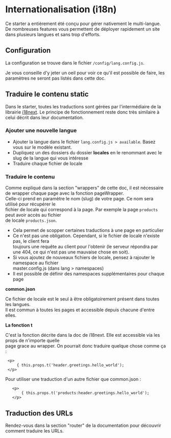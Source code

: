 # Internationalisation (i18n)

Ce starter a entièrement été conçu pour gérer nativement le multi-langue. De nombreuses features vous permettent de déployer rapidement un site dans plusieurs langues et sans trop d'efforts.

## Configuration

La configuration se trouve dans le fichier `/config/lang.config.js`.

Je vous conseille d'y jeter un oeil pour voir ce qu'il est possible de faire, les paramètres ne seront pas listés dans cette doc.


## Traduire le contenu static  
  
Dans le starter, toutes les traductions sont gérées par l'intermédiaire de la   
librairie [i18next](https://www.i18next.com/). Le principe de fonctionnement reste donc  très similaire à celui décrit dans leur documentation.  
  
  
### Ajouter une nouvelle langue  
  
- Ajouter la langue dans le fichier `lang.config.js > available`. Basez vous sur le modèle existant.  
- Dupliquez un des dossiers du dossier **locales** en le renommant avec le slug de la langue qui vous intéresse  
- Traduire chaque fichier de locale   
  
### Traduire le contenu  
  
Comme expliqué dans la section "wrappers" de cette doc, il est nécessaire de wrapper chaque page avec la fonction pageWrapper.  
Celle-ci prend en paramètre le nom (slug) de votre page. Ce nom sera utilisé pour récupérer le   
fichier de locale qui correspond à la page. Par exemple la page `products` peut avoir accès au fichier   
de locale `products.json`.  
  
- Cela permet de scopper certaines traductions à une page en particulier  
- Ce n'est pas une obligation. Cependant, si le fichier de locale n'existe pas, le client fera   
toujours une requête au client pour l'obtenir (le serveur répondra par une 404, ce qui n'est pas une mauvaise chose en soit).   
- Si vous ajoutez de nouveaux fichiers de locale, pensez à rajouter le namespace au fichier  
master.config.js (dans lang > namespaces) 
- Il est possible de définir des namespaces supplémentaires pour chaque page
  
**common.json**  
  
Ce fichier de locale est le seul à être obligatoirement présent dans toutes les langues.  
Il est commun à toutes les pages et accessible depuis chacune d'entre elles.  
  
**La fonction t**  
  
C'est la fonction décrite dans la doc de i18next. Elle est accessible via les props de n'importe quelle  
page grace au wrapper. On pourrait donc traduire quelque chose comme ça :  
  
     <p>  
	     { this.props.t('header.greetings.hello_world');  
     </p>


Pour utiliser une traduction d'un autre fichier que common.json :

       <p>  
    	   { this.props.t('products:header.greetings.hello_world');  
       </p>

## Traduction des URLs

Rendez-vous dans la section "router" de la documentation pour découvrir comment traduire les URLs.

